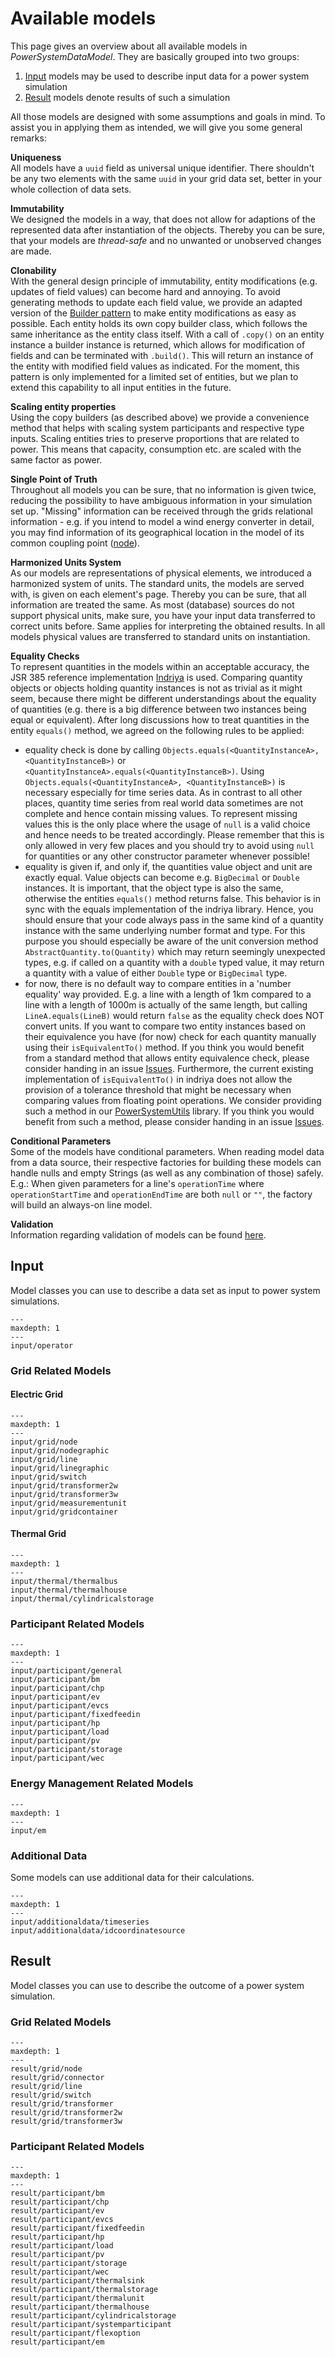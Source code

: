 # Available models
This page gives an overview about all available models in *PowerSystemDataModel*.
They are basically grouped into two groups:

1. [Input](#input) models may be used to describe input data for a power system simulation
2. [Result](#result) models denote results of such a simulation

All those models are designed with some assumptions and goals in mind.
To assist you in applying them as intended, we will give you some general remarks:

**Uniqueness** <br>
All models have a `uuid` field as universal unique identifier.
There shouldn't be any two elements with the same `uuid` in your grid data set, better in your whole collection
of data sets.

**Immutability** <br>
We designed the models in a way, that does not allow for adaptions of the represented data after instantiation of the
objects.
Thereby you can be sure, that your models are *thread-safe* and no unwanted or unobserved changes are made.

**Clonability** <br>
With the general design principle of immutability, entity modifications (e.g. updates of field values) can become
hard and annoying. To avoid generating methods to update each field value, we provide an adapted version of the
[Builder pattern](https://en.wikipedia.org/wiki/Builder_pattern/) to make entity modifications as easy as possible.
Each entity holds its own copy builder class, which follows the same inheritance as the entity class itself. With a
call of `.copy()` on an entity instance a builder instance is returned, which allows for modification of fields and
can be terminated with `.build()`. This will return an instance of the entity with modified field values as indicated.
For the moment, this pattern is only implemented for a limited set of entities, but we plan to extend this capability 
to all input entities in the future.

**Scaling entity properties** <br>
Using the copy builders (as described above) we provide a convenience method that helps with scaling system 
participants and respective type inputs. Scaling entities tries to preserve proportions that are related to power. 
This means that capacity, consumption etc. are scaled with the same factor as power.

**Single Point of Truth** <br>
Throughout all models you can be sure, that no information is given twice, reducing the possibility to have ambiguous
information in your simulation set up.
"Missing" information can be received through the grids relational information - e.g. if you intend to model a wind
energy converter in detail, you may find information of its geographical location in the model of its common
coupling point ([node](/models/input/grid/node)).

**Harmonized Units System** <br>
As our models are representations of physical elements, we introduced a harmonized system of units.
The standard units, the models are served with, is given on each element's page.
Thereby you can be sure, that all information are treated the same.
As most (database) sources do not support physical units, make sure, you have your input data transferred to correct
units before.
Same applies for interpreting the obtained results.
In all models physical values are transferred to standard units on instantiation.

**Equality Checks** <br>
To represent quantities in the models within an acceptable accuracy, the JSR 385 reference implementation
[Indriya](https://github.com/unitsofmeasurement/indriya) is used. Comparing quantity objects or objects holding quantity
instances is not as trivial as it might seem, because there might be different understandings about the equality of
quantities (e.g. there is a big difference between two instances being equal or equivalent). After long discussions how to
treat quantities in the entity `equals()` method, we agreed on the following rules to be applied:

- equality check is done by calling `Objects.equals(<QuantityInstanceA>, <QuantityInstanceB>)` or
  `<QuantityInstanceA>.equals(<QuantityInstanceB>)`.
  Using `Objects.equals(<QuantityInstanceA>, <QuantityInstanceB>)` is necessary especially for time series data.
  As in contrast to all other places, quantity time series from real world data sometimes are not complete and
  hence contain missing values. To represent missing values this is the only place where the usage of `null`
  is a valid choice and hence needs to be treated accordingly. Please remember that this is only allowed in very few
  places and you should try to avoid using `null` for quantities or any other constructor parameter whenever possible!
- equality is given if, and only if, the quantities value object and unit are exactly equal. Value objects can become
  e.g. `BigDecimal` or `Double` instances. It is important, that the object type is also the same, otherwise
  the entities `equals()` method returns false. This behavior is in sync with the equals implementation
  of the indriya library. Hence, you should ensure that your code always pass in the same kind of a quantity instance
  with the same underlying number format and type. For this purpose you should especially be aware of the unit conversion
  method `AbstractQuantity.to(Quantity)` which may return seemingly unexpected types, e.g. if called on a quantity
  with a `double` typed value, it may return a quantity with a value of either `Double` type or `BigDecimal` type.
- for now, there is no default way to compare entities in a 'number equality' way provided. E.g. a line with a length
  of 1km compared to a line with a length of 1000m is actually of the same length, but calling `LineA.equals(LineB)`
  would return `false` as the equality check does NOT convert units. If you want to compare two entity instances
  based on their equivalence you have (for now) check for each quantity manually using their `isEquivalentTo()`
  method. If you think you would benefit from a standard method that allows entity equivalence check, please consider
  handing in an issue [Issues](https://github.com/ie3-institute/PowerSystemDataModel/issues).
  Furthermore, the current existing implementation of `isEquivalentTo()` in indriya does not allow the provision of
  a tolerance threshold that might be necessary when comparing values from floating point operations. We consider
  providing such a method in our [PowerSystemUtils](https://github.com/ie3-institute/PowerSystemUtils) library.
  If you think you would benefit from such a method, please consider handing in an issue
  [Issues](https://github.com/ie3-institute/PowerSystemUtils/issues).

**Conditional Parameters** <br>
Some of the models have conditional parameters. When reading model data from a data source, their respective factories for building these
models can handle nulls and empty Strings (as well as any combination of those) safely. E.g.: When given parameters for a line's
`operationTime` where `operationStartTime` and `operationEndTime` are both `null` or `""`, the
factory will build an always-on line model.

**Validation** <br>
Information regarding validation of models can be found [here](/io/ValidationUtils).


## Input
Model classes you can use to describe a data set as input to power system simulations.

```{toctree}
---
maxdepth: 1
---
input/operator
```

### Grid Related Models

#### Electric Grid
```{toctree}
---
maxdepth: 1
---
input/grid/node
input/grid/nodegraphic
input/grid/line
input/grid/linegraphic
input/grid/switch
input/grid/transformer2w
input/grid/transformer3w
input/grid/measurementunit
input/grid/gridcontainer
```

#### Thermal Grid

```{toctree}
---
maxdepth: 1
---
input/thermal/thermalbus
input/thermal/thermalhouse
input/thermal/cylindricalstorage
```

### Participant Related Models

```{toctree}
---
maxdepth: 1
---
input/participant/general
input/participant/bm
input/participant/chp
input/participant/ev
input/participant/evcs
input/participant/fixedfeedin
input/participant/hp
input/participant/load
input/participant/pv
input/participant/storage
input/participant/wec
```

### Energy Management Related Models
```{toctree}
---
maxdepth: 1
---
input/em
```

### Additional Data
Some models can use additional data for their calculations.

```{toctree}
---
maxdepth: 1
---
input/additionaldata/timeseries
input/additionaldata/idcoordinatesource
```

## Result
Model classes you can use to describe the outcome of a power system simulation.

### Grid Related Models

```{toctree}
---
maxdepth: 1
---
result/grid/node
result/grid/connector
result/grid/line
result/grid/switch
result/grid/transformer
result/grid/transformer2w
result/grid/transformer3w
```

### Participant Related Models

```{toctree}
---
maxdepth: 1
---
result/participant/bm
result/participant/chp
result/participant/ev
result/participant/evcs
result/participant/fixedfeedin
result/participant/hp
result/participant/load
result/participant/pv
result/participant/storage
result/participant/wec
result/participant/thermalsink
result/participant/thermalstorage
result/participant/thermalunit
result/participant/thermalhouse
result/participant/cylindricalstorage
result/participant/systemparticipant
result/participant/flexoption
result/participant/em
```
